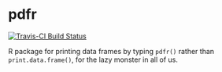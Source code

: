 # pdfr

[![Travis-CI Build Status](https://travis-ci.org/sjspielman/pdfr.svg?branch=master)](https://travis-ci.org/sjspielman/pdfr)

 
R package for printing data frames by typing `pdfr()` rather than `print.data.frame()`, for the lazy monster in all of us.

